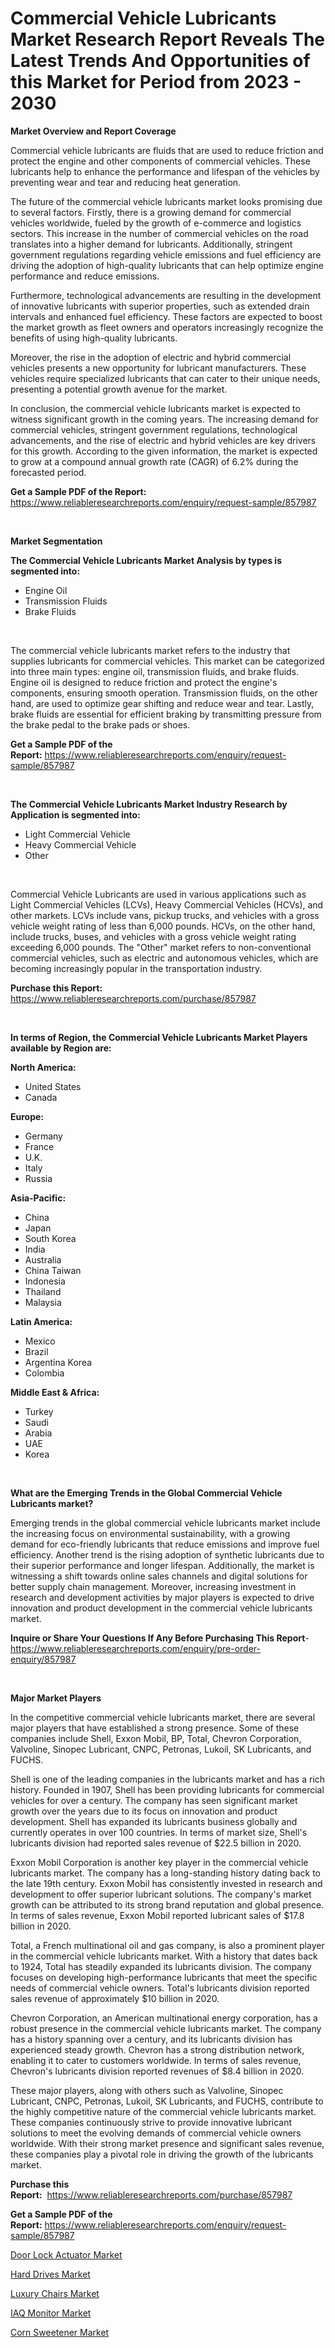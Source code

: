 <p><h1>Commercial Vehicle Lubricants Market Research Report Reveals The Latest Trends And Opportunities of this Market for Period from 2023 - 2030</h1></p><p><strong>Market Overview and Report Coverage</strong></p>
<p><p>Commercial vehicle lubricants are fluids that are used to reduce friction and protect the engine and other components of commercial vehicles. These lubricants help to enhance the performance and lifespan of the vehicles by preventing wear and tear and reducing heat generation.</p><p>The future of the commercial vehicle lubricants market looks promising due to several factors. Firstly, there is a growing demand for commercial vehicles worldwide, fueled by the growth of e-commerce and logistics sectors. This increase in the number of commercial vehicles on the road translates into a higher demand for lubricants. Additionally, stringent government regulations regarding vehicle emissions and fuel efficiency are driving the adoption of high-quality lubricants that can help optimize engine performance and reduce emissions.</p><p>Furthermore, technological advancements are resulting in the development of innovative lubricants with superior properties, such as extended drain intervals and enhanced fuel efficiency. These factors are expected to boost the market growth as fleet owners and operators increasingly recognize the benefits of using high-quality lubricants.</p><p>Moreover, the rise in the adoption of electric and hybrid commercial vehicles presents a new opportunity for lubricant manufacturers. These vehicles require specialized lubricants that can cater to their unique needs, presenting a potential growth avenue for the market.</p><p>In conclusion, the commercial vehicle lubricants market is expected to witness significant growth in the coming years. The increasing demand for commercial vehicles, stringent government regulations, technological advancements, and the rise of electric and hybrid vehicles are key drivers for this growth. According to the given information, the market is expected to grow at a compound annual growth rate (CAGR) of 6.2% during the forecasted period.</p></p>
<p><strong>Get a Sample PDF of the Report:</strong> <a href="https://www.reliableresearchreports.com/enquiry/request-sample/857987">https://www.reliableresearchreports.com/enquiry/request-sample/857987</a></p>
<p>&nbsp;</p>
<p><strong>Market Segmentation</strong></p>
<p><strong>The Commercial Vehicle Lubricants Market Analysis by types is segmented into:</strong></p>
<p><ul><li>Engine Oil</li><li>Transmission Fluids</li><li>Brake Fluids</li></ul></p>
<p>&nbsp;</p>
<p><p>The commercial vehicle lubricants market refers to the industry that supplies lubricants for commercial vehicles. This market can be categorized into three main types: engine oil, transmission fluids, and brake fluids. Engine oil is designed to reduce friction and protect the engine's components, ensuring smooth operation. Transmission fluids, on the other hand, are used to optimize gear shifting and reduce wear and tear. Lastly, brake fluids are essential for efficient braking by transmitting pressure from the brake pedal to the brake pads or shoes.</p></p>
<p><strong>Get a Sample PDF of the Report:</strong>&nbsp;<a href="https://www.reliableresearchreports.com/enquiry/request-sample/857987">https://www.reliableresearchreports.com/enquiry/request-sample/857987</a></p>
<p>&nbsp;</p>
<p><strong>The Commercial Vehicle Lubricants Market Industry Research by Application is segmented into:</strong></p>
<p><ul><li>Light Commercial Vehicle</li><li>Heavy Commercial Vehicle</li><li>Other</li></ul></p>
<p>&nbsp;</p>
<p><p>Commercial Vehicle Lubricants are used in various applications such as Light Commercial Vehicles (LCVs), Heavy Commercial Vehicles (HCVs), and other markets. LCVs include vans, pickup trucks, and vehicles with a gross vehicle weight rating of less than 6,000 pounds. HCVs, on the other hand, include trucks, buses, and vehicles with a gross vehicle weight rating exceeding 6,000 pounds. The "Other" market refers to non-conventional commercial vehicles, such as electric and autonomous vehicles, which are becoming increasingly popular in the transportation industry.</p></p>
<p><strong>Purchase this Report:</strong>&nbsp; <a href="https://www.reliableresearchreports.com/purchase/857987">https://www.reliableresearchreports.com/purchase/857987</a></p>
<p>&nbsp;</p>
<p><strong>In terms of Region, the Commercial Vehicle Lubricants Market Players available by Region are:</strong></p>
<p>
    <p> <strong> North America: </strong>
        <ul>
            <li>United States</li>
            <li>Canada</li>
        </ul>
        </p> 
    <p> <strong> Europe: </strong>
        <ul>
            <li>Germany</li>
            <li>France</li>
            <li>U.K.</li>
            <li>Italy</li>
            <li>Russia</li>
        </ul>
        </p> 
    <p> <strong> Asia-Pacific: </strong>
        <ul>
            <li>China</li>
            <li>Japan</li>
            <li>South Korea</li>
            <li>India</li>
            <li>Australia</li>
            <li>China Taiwan</li>
            <li>Indonesia</li>
            <li>Thailand</li>
            <li>Malaysia</li>
        </ul>
        </p> 
    <p> <strong> Latin America: </strong>
        <ul>
            <li>Mexico</li>
            <li>Brazil</li>
            <li>Argentina Korea</li>
            <li>Colombia</li>
        </ul>
        </p> 
    <p> <strong> Middle East & Africa: </strong>
        <ul>
            <li>Turkey</li>
            <li>Saudi</li>
            <li>Arabia</li>
            <li>UAE</li>
            <li>Korea</li>
        </ul>
    </p>
    </p>
<p>&nbsp;</p>
<p><strong>What are the Emerging Trends in the Global Commercial Vehicle Lubricants market?</strong></p>
<p><p>Emerging trends in the global commercial vehicle lubricants market include the increasing focus on environmental sustainability, with a growing demand for eco-friendly lubricants that reduce emissions and improve fuel efficiency. Another trend is the rising adoption of synthetic lubricants due to their superior performance and longer lifespan. Additionally, the market is witnessing a shift towards online sales channels and digital solutions for better supply chain management. Moreover, increasing investment in research and development activities by major players is expected to drive innovation and product development in the commercial vehicle lubricants market.</p></p>
<p><strong>Inquire or Share Your Questions If Any Before Purchasing This Report</strong>- <a href="https://www.reliableresearchreports.com/enquiry/pre-order-enquiry/857987">https://www.reliableresearchreports.com/enquiry/pre-order-enquiry/857987</a></p>
<p>&nbsp;</p>
<p><strong>Major Market Players</strong></p>
<p><p>In the competitive commercial vehicle lubricants market, there are several major players that have established a strong presence. Some of these companies include Shell, Exxon Mobil, BP, Total, Chevron Corporation, Valvoline, Sinopec Lubricant, CNPC, Petronas, Lukoil, SK Lubricants, and FUCHS.</p><p>Shell is one of the leading companies in the lubricants market and has a rich history. Founded in 1907, Shell has been providing lubricants for commercial vehicles for over a century. The company has seen significant market growth over the years due to its focus on innovation and product development. Shell has expanded its lubricants business globally and currently operates in over 100 countries. In terms of market size, Shell's lubricants division had reported sales revenue of $22.5 billion in 2020.</p><p>Exxon Mobil Corporation is another key player in the commercial vehicle lubricants market. The company has a long-standing history dating back to the late 19th century. Exxon Mobil has consistently invested in research and development to offer superior lubricant solutions. The company's market growth can be attributed to its strong brand reputation and global presence. In terms of sales revenue, Exxon Mobil reported lubricant sales of $17.8 billion in 2020.</p><p>Total, a French multinational oil and gas company, is also a prominent player in the commercial vehicle lubricants market. With a history that dates back to 1924, Total has steadily expanded its lubricants division. The company focuses on developing high-performance lubricants that meet the specific needs of commercial vehicle owners. Total's lubricants division reported sales revenue of approximately $10 billion in 2020.</p><p>Chevron Corporation, an American multinational energy corporation, has a robust presence in the commercial vehicle lubricants market. The company has a history spanning over a century, and its lubricants division has experienced steady growth. Chevron has a strong distribution network, enabling it to cater to customers worldwide. In terms of sales revenue, Chevron's lubricants division reported revenues of $8.4 billion in 2020.</p><p>These major players, along with others such as Valvoline, Sinopec Lubricant, CNPC, Petronas, Lukoil, SK Lubricants, and FUCHS, contribute to the highly competitive nature of the commercial vehicle lubricants market. These companies continuously strive to provide innovative lubricant solutions to meet the evolving demands of commercial vehicle owners worldwide. With their strong market presence and significant sales revenue, these companies play a pivotal role in driving the growth of the lubricants market.</p></p>
<p><strong>Purchase this Report:</strong>&nbsp;&nbsp;<a href="https://www.reliableresearchreports.com/purchase/857987">https://www.reliableresearchreports.com/purchase/857987</a></p>
<p></p>
<p><strong>Get a Sample PDF of the Report:</strong>&nbsp;<a href="https://www.reliableresearchreports.com/enquiry/request-sample/857987">https://www.reliableresearchreports.com/enquiry/request-sample/857987</a></p>
<p><p><a href="https://medium.com/@malliekozey2023/door-lock-actuator-market-insights-into-market-cagr-market-trends-and-growth-strategies-4b46fe0211a1">Door Lock Actuator Market</a></p><p><a href="https://medium.com/@jackyhammes/hard-drives-market-size-market-outlook-and-market-forecast-2023-to-2030-d53459e64944">Hard Drives Market</a></p><p><a href="https://medium.com/@jaydonhyatt2023/luxury-chairs-market-exploring-market-share-market-trends-and-future-growth-4f135179f6ca">Luxury Chairs Market</a></p><p><a href="https://medium.com/@mskylatoy/iaq-monitor-market-report-reveals-the-latest-trends-and-growth-opportunities-of-this-market-0a92006e60b9">IAQ Monitor Market</a></p><p><a href="https://medium.com/@coltruecker/corn-sweetener-market-furnishes-information-on-market-share-market-trends-and-market-growth-66cd127287c3">Corn Sweetener Market</a></p></p>